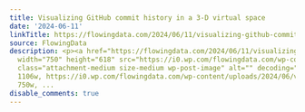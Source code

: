 ```yaml
---
title: Visualizing GitHub commit history in a 3-D virtual space
date: '2024-06-11'
linkTitle: https://flowingdata.com/2024/06/11/visualizing-github-commit-history-in-a-3-d-virtual-space/
source: FlowingData
description: <p><a href="https://flowingdata.com/2024/06/11/visualizing-github-commit-history-in-a-3-d-virtual-space/"><img
  width="750" height="618" src="https://i0.wp.com/flowingdata.com/wp-content/uploads/2024/06/virtual-3d-space.png?fit=750%2C618&amp;quality=80&amp;ssl=1"
  class="attachment-medium size-medium wp-post-image" alt="" decoding="async" srcset="https://i0.wp.com/flowingdata.com/wp-content/uploads/2024/06/virtual-3d-space.png?w=1106&amp;quality=80&amp;ssl=1
  1106w, https://i0.wp.com/flowingdata.com/wp-content/uploads/2024/06/virtual-3d-space.png?resize=750%2C618&amp;quality=80&amp;ssl=1
  750w, ...
disable_comments: true
---
```

<p><a href="https://flowingdata.com/2024/06/11/visualizing-github-commit-history-in-a-3-d-virtual-space/"><img width="750" height="618" src="https://i0.wp.com/flowingdata.com/wp-content/uploads/2024/06/virtual-3d-space.png?fit=750%2C618&amp;quality=80&amp;ssl=1" class="attachment-medium size-medium wp-post-image" alt="" decoding="async" srcset="https://i0.wp.com/flowingdata.com/wp-content/uploads/2024/06/virtual-3d-space.png?w=1106&amp;quality=80&amp;ssl=1 1106w, https://i0.wp.com/flowingdata.com/wp-content/uploads/2024/06/virtual-3d-space.png?resize=750%2C618&amp;quality=80&amp;ssl=1 750w, ...